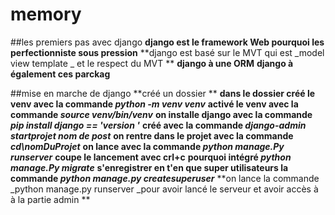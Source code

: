# memory
##les premiers pas avec django
**django est le framework Web pourquoi les perfectionniste sous pression**
**django est basé sur le MVT qui est _model view template _ et le respect du MVT **
**django à une ORM**
**django à également ces parckag**

##mise en marche de django 
**créé un dossier **
**dans le dossier créé le venv avec la commande _python -m venv venv_**
**activé le venv avec la commande _source venv/bin/venv_**
**on installe django avec la commande _pip install django == 'version '_**
**créé avec la commande _django-admin startprojet nom de post_**
**on rentre dans le projet avec la commande _cd\nomDuProjet_**
**on lance avec  la commande _python manage.Py runserver_**
**coupe le lancement avec crl+c**
**pourquoi intégré _python manage.Py migrate_**
**s'enregistrer en t'en que super utilisateurs la commande _python manage.py createsuperuser_**
**on lance la commande _python manage.py runserver _pour avoir lancé le serveur et avoir accès à à la partie admin **

